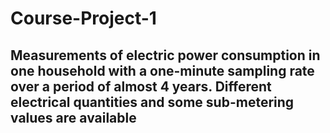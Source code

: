 # Course-Project-1
## Measurements of electric power consumption in one household with a one-minute sampling rate over a period of almost 4 years. Different electrical quantities and some sub-metering values are available
